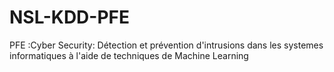 # NSL-KDD-PFE
PFE :Cyber Security: Détection et prévention d'intrusions dans les systemes informatiques à l'aide de techniques de Machine Learning
